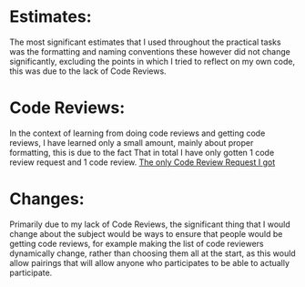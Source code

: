 # Estimates:
The most significant estimates that I used throughout the practical tasks was the formatting and naming conventions
these however did not change significantly, excluding the points in which I tried to reflect on my own code, this was
due to the lack of Code Reviews.

# Code Reviews:
In the context of learning from doing code reviews and getting code reviews,
I have learned only a small amount, mainly about proper formatting,
this is due to the fact That in total I have only gotten 1 code review request and 1 code review.
[The only Code Review Request I got](https://github.com/qbouet/cp1404practicals/pull/6#event-11002775518)

# Changes:
Primarily due to my lack of Code Reviews, the significant thing that I would change about the subject
would be ways to ensure that people would be getting code reviews, for example making the list of code reviewers
dynamically change, rather than choosing them all at the start, as this would allow pairings that will allow anyone
who participates to be able to actually participate.